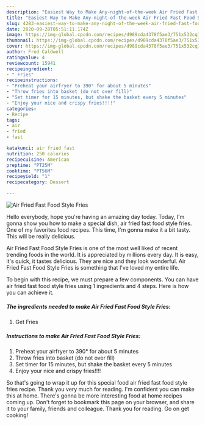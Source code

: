 ```yaml
---
description: "Easiest Way to Make Any-night-of-the-week Air Fried Fast Food Style Fries"
title: "Easiest Way to Make Any-night-of-the-week Air Fried Fast Food Style Fries"
slug: 4283-easiest-way-to-make-any-night-of-the-week-air-fried-fast-food-style-fries
date: 2020-09-28T05:51:11.174Z
image: https://img-global.cpcdn.com/recipes/d989cda4378f5ae3/751x532cq70/air-fried-fast-food-style-fries-recipe-main-photo.jpg
thumbnail: https://img-global.cpcdn.com/recipes/d989cda4378f5ae3/751x532cq70/air-fried-fast-food-style-fries-recipe-main-photo.jpg
cover: https://img-global.cpcdn.com/recipes/d989cda4378f5ae3/751x532cq70/air-fried-fast-food-style-fries-recipe-main-photo.jpg
author: Fred Caldwell
ratingvalue: 4
reviewcount: 15941
recipeingredient:
- " Fries"
recipeinstructions:
- "Preheat your airfryer to 390° for about 5 minutes"
- "Throw fries into basket (do not over fill)"
- "Set timer for 15 minutes, but shake the basket every 5 minutes"
- "Enjoy your nice and crispy fries!!!!"
categories:
- Recipe
tags:
- air
- fried
- fast

katakunci: air fried fast 
nutrition: 250 calories
recipecuisine: American
preptime: "PT25M"
cooktime: "PT56M"
recipeyield: "1"
recipecategory: Dessert

---
```



![Air Fried Fast Food Style Fries](https://img-global.cpcdn.com/recipes/d989cda4378f5ae3/751x532cq70/air-fried-fast-food-style-fries-recipe-main-photo.jpg)

Hello everybody, hope you're having an amazing day today. Today, I'm gonna show you how to make a special dish, air fried fast food style fries. One of my favorites food recipes. This time, I'm gonna make it a bit tasty. This will be really delicious.

Air Fried Fast Food Style Fries is one of the most well liked of recent trending foods in the world. It is appreciated by millions every day. It is easy, it's quick, it tastes delicious. They are nice and they look wonderful. Air Fried Fast Food Style Fries is something that I've loved my entire life.




To begin with this recipe, we must prepare a few components. You can have air fried fast food style fries using 1 ingredients and 4 steps. Here is how you can achieve it.

<!--inarticleads1-->

##### The ingredients needed to make Air Fried Fast Food Style Fries:

1. Get  Fries




<!--inarticleads2-->

##### Instructions to make Air Fried Fast Food Style Fries:

1. Preheat your airfryer to 390° for about 5 minutes
1. Throw fries into basket (do not over fill)
1. Set timer for 15 minutes, but shake the basket every 5 minutes
1. Enjoy your nice and crispy fries!!!!




So that's going to wrap it up for this special food air fried fast food style fries recipe. Thank you very much for reading. I'm confident you can make this at home. There's gonna be more interesting food at home recipes coming up. Don't forget to bookmark this page on your browser, and share it to your family, friends and colleague. Thank you for reading. Go on get cooking!
